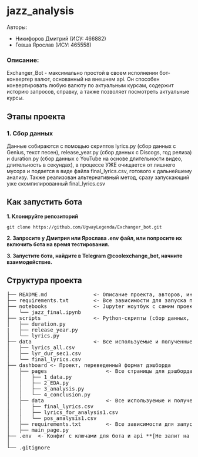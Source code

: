 # jazz_analysis
Авторы: 
* Никифоров Дмитрий (ИСУ: 466882) 
* Говша Ярослав (ИСУ: 465558)

### Описание:
Exchanger_Bot - максимально простой в своем исполнении бот-конвертер валют, основанный на внешнем api. Он способен конвертировать любую валюту по актуальным курсам, содержит историю запросов, справку, а также позволяет посмотреть актуальные курсы. 

## Этапы проекта
### 1. Сбор данных
Данные собираются с помощью скриптов lyrics.py (сбор данных с Genius, текст песен), release_year.py (сбор данных с Discogs, год релиза) и duration.py (сбор данных с YouTube на основе длительности видео, длительность в секундах), в процессе УЖЕ очищается от лишнего мусора и подается в виде файла final_lyrics.csv, готового к дальнейшему анализу. Также реализован альтернативный метод, сразу запускающий уже скомпилированный final_lyrics.csv

 
## Как запустить бота
**1. Клонируйте репозиторий**

``git clone https://github.com/UgwayLegenda/Exchanger_bot.git``

**2. Запросите у Дмитрия или Ярослава .env файл, или попросите их включить бота на время тестирования.**

**3. Запустите бота, найдите в Telegram @coolexchange_bot, начните взаимодействие.**

## Структура проекта
 <pre>
├── README.md               <- Описание проекта, авторов, инструкции
├── requirements.txt        <- Все зависимости для запуска проекта. Можно установить автоматически через Jupyter ноутбук.
├── notebooks               <- Jupyter ноутбук с самим проектом.
│   └── jazz_final.ipynb
├── scripts                 <- Python-скрипты (сбор данных, текст и продолжительность треков. Продублированы в коде самого проекта.)
│   ├── duration.py
|   ├── release_year.py
│   └── lyrics.py
├── data                    <- Все используемые и полученные данные
│   ├── lyrics_all.csv
│   ├── lyr_dur_sec1.csv
│   └── final_lyrics.csv
├── dashboard <- Проект, переведенный формат дэшборда
│   ├── pages                   <- Все страницы для дэшборда      
│   │   ├── 1_data.py
│   │   ├── 2_EDA.py
│   │   ├── 3_analysis.py
│   │   └── 4_conclusion.py
│   ├── data                    <- Все используемые и полученные данные для дэшборда
│   │   ├── final_lyrics.csv
│   │   ├── lyrics_for_analysis1.csv
│   │   └── pos_analysis1.csv
│   ├── requirements.txt        <- Все зависимости для запуска проекта. 
│   ├── main_page.py  
├── .env  <- Конфиг с ключами для бота и api **[Не залит на github]**
│  
└── .gitignore
</pre>
